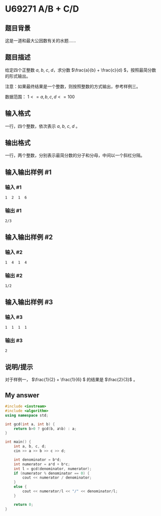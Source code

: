 # U69271 A/B + C/D

## 题目背景

这是一道和最大公因数有关的水题......

## 题目描述

给定四个正整数 $a$, $b$, $c$, $d$，求分数 $\frac{a}{b} + \frac{c}{d} $，按照最简分数的形式输出。      

注意：如果最终结果是一个整数，则按照整数的方式输出，参考样例三。

数据范围：    $1<=a, b, c, d<=100$

## 输入格式

一行，四个整数，依次表示 $a$, $b$, $c$, $d$ 。

## 输出格式

一行，两个整数，分别表示最简分数的分子和分母，中间以一个斜杠分隔。

## 输入输出样例 #1

### 输入 #1

```
1  2  1  6
```

### 输出 #1

```
2/3
```

## 输入输出样例 #2

### 输入 #2

```
1  4  1  4
```

### 输出 #2

```
1/2
```

## 输入输出样例 #3

### 输入 #3

```
1  1  1  1
```

### 输出 #3

```
2
```

## 说明/提示

对于样例一， $\frac{1}{2} + \frac{1}{6} $ 的结果是 $\frac{2}{3}$ 。      

## My answer

``` cpp
#include <iostream>
#include <algorithm>
using namespace std;

int gcd(int a, int b) {
    return b>0 ? gcd(b, a%b) : a;
}

int main() {
    int a, b, c, d;
    cin >> a >> b >> c >> d;

    int denominator = b*d;
    int numerator = a*d + b*c;
    int l = gcd(denominator, numerator);
    if (numerator % denominator == 0) {
        cout << numerator / denominator;
    }
    else {
        cout << numerator/l << "/" << denominator/l;
    }

    return 0;
}
```